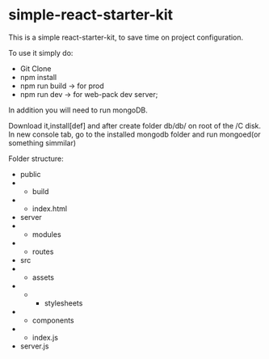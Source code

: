 # simple-react-starter-kit
This is a simple react-starter-kit, to save time on project configuration.

To use it simply do:

- Git Clone
- npm install
- npm run build  -> for prod
- npm run dev -> for web-pack dev server;

In addition you will need to run mongoDB.

Download it,install[def] and after create folder db/db/ on root of the /C disk.
In new console tab, go to the installed mongodb folder and run mongoed(or something simmilar)


Folder structure:
- public
- - build
- - index.html
- server
- - modules
- - routes
- src
- - assets
- - - stylesheets
- - components
- - index.js
- server.js

